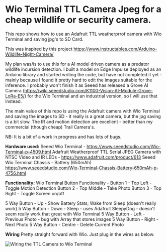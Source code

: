
# Wio Terminal TTL Camera Jpeg for a cheap wildlife or security camera.
This repo shows how to use an Adafruit TTL weatherprrof camera with Wio Terminal and saving jpg's to SD Card.

This was inspired by this project https://www.instructables.com/Arduino-Wildlife-Night-Camera/

My plan was/is to use this for a AI model driven camera as a predator wildlife incursion detection.  I built a model on Edge Impulse deployed as an Arduino library and started writing the code, but have not completed it yet - mainly because I found it pretty hard to edit the images suitable for the inference. I probably won't finish it as Seeed has released a Grove AI Camera (https://wiki.seeedstudio.com/K1100-Vision-AI-Module-Grove-LoRa-E5/) for the Wio Terminal and an industrial version, so I will use that instead.

The main value of this repo is using the Adafruit camera with Wio Terminal and saving the images to SD - it really is a great camera, but the jpg saving is a bit slow.  The IR and motion detection are excellent - better than my commercial (though cheap) Trail Camera's.

NB: It is a bit of a work in progress and has lots of bugs.

**Hardware used:**
Seeed Wio Terminal - https://www.seeedstudio.com/Wio-Terminal-p-4509.html
Adafruit Weatherproof TTL Serial JPEG Camera with NTSC Video and IR LEDs - https://www.adafruit.com/product/613
Seeed Wio Terminal Chassis - Battery (650mAh) https://www.seeedstudio.com/Wio-Terminal-Chassis-Battery-650mAh-p-4756.html

**Functionality:**
Wio Terminal Button Functionality - 
Button 1 - Top Left - Toggle Motion Detection
Button 2 - Top Middle - Take Photo
Button 3 - Top Right - Toggle Screen on/off

5 Way Button - Up - Show Battery Stats; Wake from Sleep (doesn't really work) 
5 Way Button - Down - Sleep - uses Adafruit SleepyDog - doesn't seem really work that great with Wio Terminal
5 Way Button - Left - Previous Photo - bug with Array that stores images
5 Way Button - Right - Next Photo
5 Way Button - Centre - Delete Current Photo

**Wiring**
Pretty straight forward with Wio.  Just plug in the wires as below.

![Wiring the TTL Camera to Wio Terminal](https://forum.seeedstudio.com/uploads/default/original/2X/c/cc33014fa102a072a099e36ea93114e7cfaa9638.jpeg)
